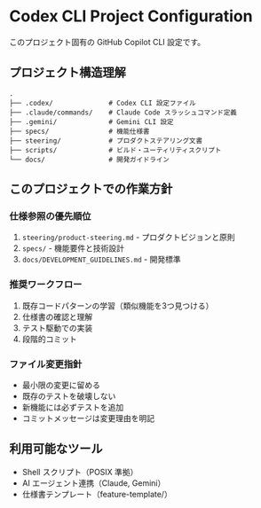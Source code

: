 # Codex CLI Project Configuration

このプロジェクト固有の GitHub Copilot CLI 設定です。

## プロジェクト構造理解

```
.
├── .codex/              # Codex CLI 設定ファイル
├── .claude/commands/    # Claude Code スラッシュコマンド定義
├── .gemini/             # Gemini CLI 設定
├── specs/               # 機能仕様書
├── steering/            # プロダクトステアリング文書
├── scripts/             # ビルド・ユーティリティスクリプト
└── docs/                # 開発ガイドライン
```

## このプロジェクトでの作業方針

### 仕様参照の優先順位
1. `steering/product-steering.md` - プロダクトビジョンと原則
2. `specs/` - 機能要件と技術設計
3. `docs/DEVELOPMENT_GUIDELINES.md` - 開発標準

### 推奨ワークフロー
1. 既存コードパターンの学習（類似機能を3つ見つける）
2. 仕様書の確認と理解
3. テスト駆動での実装
4. 段階的コミット

### ファイル変更指針
- 最小限の変更に留める
- 既存のテストを破壊しない
- 新機能には必ずテストを追加
- コミットメッセージは変更理由を明記

## 利用可能なツール
- Shell スクリプト（POSIX 準拠）
- AI エージェント連携（Claude, Gemini）
- 仕様書テンプレート（feature-template/）